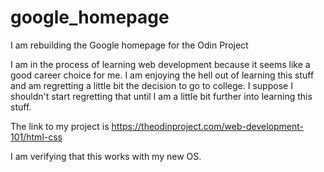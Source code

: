 # google_homepage
I am rebuilding the Google homepage for the Odin Project

I am in the process of learning web development because it seems like a good career choice for me. I am enjoying the hell out of learning this stuff and am regretting a little bit the decision to go to college. I suppose I shouldn't start regretting that until I am a little bit further into learning this stuff.

The link to my project is https://theodinproject.com/web-development-101/html-css

I am verifying that this works with my new OS.
